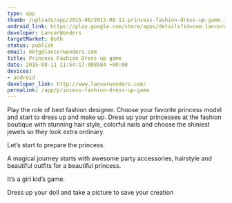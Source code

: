 ```yaml
--- 
type: app
thumb: /uploads/app/2015-08/2015-08-11-princess-fashion-dress-up-game.jpg
android_link: https://play.google.com/store/apps/details?id=com.lancerwonders.makeover
developer: LancerWonders
targetMarket: Both
status: publish
email: mktg@lancerwonders.com
title: Princess Fashion Dress up game
date: 2015-08-11 11:54:17.088584 +00:00
devices: 
- android
developer_link: http://www.lancerwonders.com/
permalink: /app/princess-fashion-dress-up-game
---
```


Play the role of best fashion designer. Choose your favorite princess model and start to dress up and make up. Dress up your princesses at the fashion boutique with stunning hair style, colorful nails and choose the shiniest jewels so they look extra ordinary.

Let’s start to prepare the princess.

A magical journey starts with awesome party accessories, hairstyle and beautiful outfits for a beautiful princess.

It’s a girl kid’s game.

Dress up your doll and take a picture to save your creation
